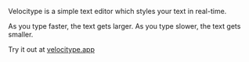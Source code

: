 Velocitype is a simple text editor which styles your text in real-time.

As you type faster, the text gets larger.
As you type slower, the text gets smaller.

Try it out at [velocitype.app](https://velocitype.app)